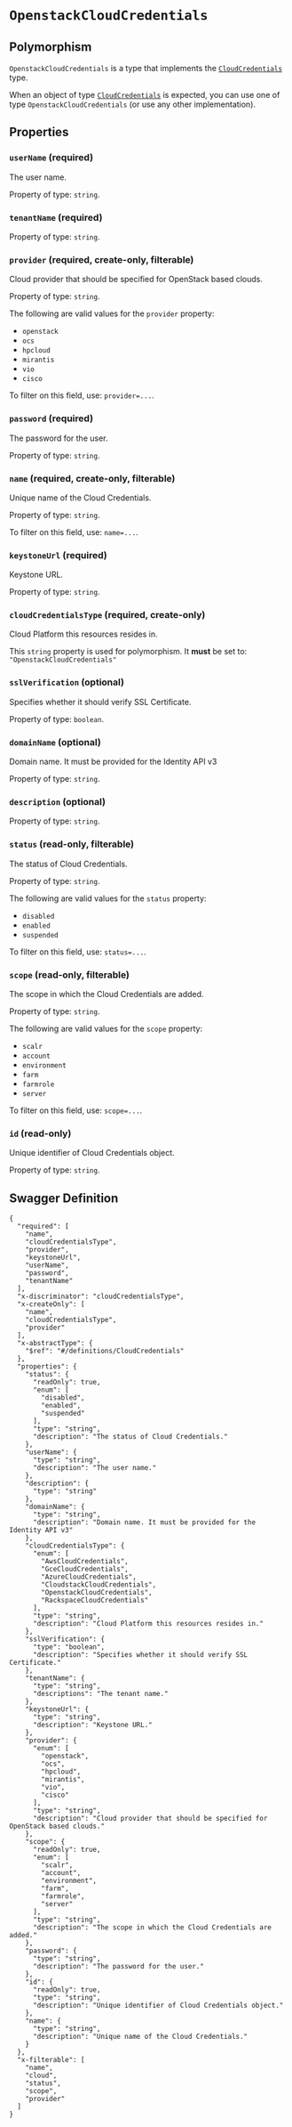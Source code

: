 # `OpenstackCloudCredentials` #



## Polymorphism ##

`OpenstackCloudCredentials` is a type that implements the [`CloudCredentials`](./../definitions/CloudCredentials.mkd) type.

When an object of type [`CloudCredentials`](./../definitions/CloudCredentials.mkd) is expected, you can use one of type `OpenstackCloudCredentials`
(or use any other implementation).




## Properties ##

### `userName` (required) ###

The user name.


Property of type: `string`.




### `tenantName` (required) ###




Property of type: `string`.




### `provider` (required, create-only, filterable) ###

Cloud provider that should be specified for OpenStack based clouds.


Property of type: `string`.

 
The following are valid values for the `provider` property:
  + `openstack`
  + `ocs`
  + `hpcloud`
  + `mirantis`
  + `vio`
  + `cisco`

To filter on this field, use: `provider=...`.


### `password` (required) ###

The password for the user.


Property of type: `string`.




### `name` (required, create-only, filterable) ###

Unique name of the Cloud Credentials.


Property of type: `string`.


To filter on this field, use: `name=...`.


### `keystoneUrl` (required) ###

Keystone URL.


Property of type: `string`.




### `cloudCredentialsType` (required, create-only) ###

Cloud Platform this resources resides in.


This `string` property is used for polymorphism. It **must** be set to: `"OpenstackCloudCredentials"`


### `sslVerification` (optional) ###

Specifies whether it should verify SSL Certificate.


Property of type: `boolean`.




### `domainName` (optional) ###

Domain name. It must be provided for the Identity API v3


Property of type: `string`.




### `description` (optional) ###




Property of type: `string`.




### `status` (read-only, filterable) ###

The status of Cloud Credentials.


Property of type: `string`.

 
The following are valid values for the `status` property:
  + `disabled`
  + `enabled`
  + `suspended`

To filter on this field, use: `status=...`.


### `scope` (read-only, filterable) ###

The scope in which the Cloud Credentials are added.


Property of type: `string`.

 
The following are valid values for the `scope` property:
  + `scalr`
  + `account`
  + `environment`
  + `farm`
  + `farmrole`
  + `server`

To filter on this field, use: `scope=...`.


### `id` (read-only) ###

Unique identifier of Cloud Credentials object.


Property of type: `string`.







## Swagger Definition ##

    {
      "required": [
        "name", 
        "cloudCredentialsType", 
        "provider", 
        "keystoneUrl", 
        "userName", 
        "password", 
        "tenantName"
      ], 
      "x-discriminator": "cloudCredentialsType", 
      "x-createOnly": [
        "name", 
        "cloudCredentialsType", 
        "provider"
      ], 
      "x-abstractType": {
        "$ref": "#/definitions/CloudCredentials"
      }, 
      "properties": {
        "status": {
          "readOnly": true, 
          "enum": [
            "disabled", 
            "enabled", 
            "suspended"
          ], 
          "type": "string", 
          "description": "The status of Cloud Credentials."
        }, 
        "userName": {
          "type": "string", 
          "description": "The user name."
        }, 
        "description": {
          "type": "string"
        }, 
        "domainName": {
          "type": "string", 
          "description": "Domain name. It must be provided for the Identity API v3"
        }, 
        "cloudCredentialsType": {
          "enum": [
            "AwsCloudCredentials", 
            "GceCloudCredentials", 
            "AzureCloudCredentials", 
            "CloudstackCloudCredentials", 
            "OpenstackCloudCredentials", 
            "RackspaceCloudCredentials"
          ], 
          "type": "string", 
          "description": "Cloud Platform this resources resides in."
        }, 
        "sslVerification": {
          "type": "boolean", 
          "description": "Specifies whether it should verify SSL Certificate."
        }, 
        "tenantName": {
          "type": "string", 
          "descriptions": "The tenant name."
        }, 
        "keystoneUrl": {
          "type": "string", 
          "description": "Keystone URL."
        }, 
        "provider": {
          "enum": [
            "openstack", 
            "ocs", 
            "hpcloud", 
            "mirantis", 
            "vio", 
            "cisco"
          ], 
          "type": "string", 
          "description": "Cloud provider that should be specified for OpenStack based clouds."
        }, 
        "scope": {
          "readOnly": true, 
          "enum": [
            "scalr", 
            "account", 
            "environment", 
            "farm", 
            "farmrole", 
            "server"
          ], 
          "type": "string", 
          "description": "The scope in which the Cloud Credentials are added."
        }, 
        "password": {
          "type": "string", 
          "description": "The password for the user."
        }, 
        "id": {
          "readOnly": true, 
          "type": "string", 
          "description": "Unique identifier of Cloud Credentials object."
        }, 
        "name": {
          "type": "string", 
          "description": "Unique name of the Cloud Credentials."
        }
      }, 
      "x-filterable": [
        "name", 
        "cloud", 
        "status", 
        "scope", 
        "provider"
      ]
    }
